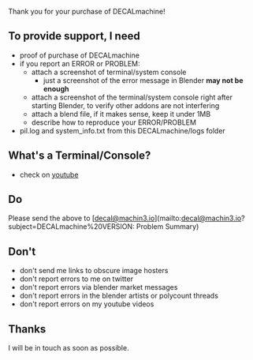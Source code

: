 Thank you for your purchase of DECALmachine!


## To provide support, I need

* proof of purchase of DECALmachine
* if you report an ERROR or PROBLEM:
    - attach a screenshot of terminal/system console
        - just a screenshot of the error message in Blender **may not be enough**
    - attach a screenshot of the terminal/system console right after starting Blender, to verify other addons are not interfering
    * attach a blend file, if it makes sense, keep it under 1MB
    * describe how to reproduce your ERROR/PROBLEM
* pil.log and system_info.txt from this DECALmachine/logs folder


## What's a Terminal/Console?

* check on [youtube](https://www.youtube.com/results?search_query=blender+open+console+terminal)


## Do

Please send the above to [decal@machin3.io](mailto:decal@machin3.io?subject=DECALmachine%20VERSION: Problem Summary)


## Don't

* don't send me links to obscure image hosters
* don't report errors to me on twitter
* don't report errors via blender market messages
* don't report errors in the blender artists or polycount threads
* don't report errors on my youtube videos


## Thanks

I will be in touch as soon as possible.
